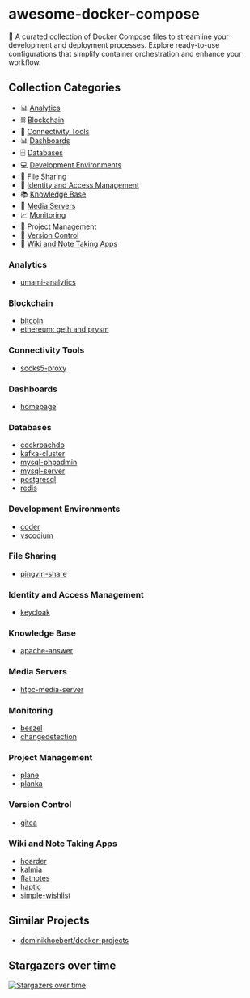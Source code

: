 # awesome-docker-compose

:rocket: A curated collection of Docker Compose files to streamline your development and deployment processes. Explore ready-to-use configurations that simplify container orchestration and enhance your workflow.

## Collection Categories

- 📊 [Analytics](#analytics)
- ⛓️ [Blockchain](#blockchain)
- 🔗 [Connectivity Tools](#connectivity-tools)
- 📊 [Dashboards](#dashboards)
- 🗄️ [Databases](#databases)
- 💻 [Development Environments](#development-environments)
- 📁 [File Sharing](#file-sharing)
- 🔑 [Identity and Access Management](#identity-and-access-management)
- 📚 [Knowledge Base](#knowledge-base)
- 🎥 [Media Servers](#media-servers)
- 📈 [Monitoring](#monitoring)
- 📅 [Project Management](#project-management)
- 🔄 [Version Control](#version-control)
- 📝 [Wiki and Note Taking Apps](#wiki-and-note-taking-apps)

### Analytics

- [umami-analytics](./umami-analytics)

### Blockchain

- [bitcoin](./bitcoin)
- [ethereum: geth and prysm](./geth-prysm)

### Connectivity Tools

- [socks5-proxy](./socks5-proxy)

### Dashboards

- [homepage](./homepage)

### Databases

- [cockroachdb](./cockroachdb)
- [kafka-cluster](./kafka-cluster)
- [mysql-phpadmin](./mysql-phpadmin)
- [mysql-server](./mysql-server)
- [postgresql](./postgresql)
- [redis](./redis)

### Development Environments

- [coder](./coder)
- [vscodium](./vscodium)

### File Sharing

- [pingvin-share](./pingvin)

### Identity and Access Management

- [keycloak](./keycloak)

### Knowledge Base

- [apache-answer](./apache-answer)

### Media Servers

- [htpc-media-server](./htpc-media-server/)

### Monitoring

- [beszel](./beszel)
- [changedetection](./changedetection)

### Project Management

- [plane](./plane)
- [planka](./planka)

### Version Control

- [gitea](./gitea)

### Wiki and Note Taking Apps

- [hoarder](./hoarder)
- [kalmia](./kalmia)
- [flatnotes](./flatnotes)
- [haptic](./haptic)
- [simple-wishlist](./simple-wishlist)

## Similar Projects

- [dominikhoebert/docker-projects](https://github.com/dominikhoebert/docker-projects)

## Stargazers over time

[![Stargazers over time](https://starchart.cc/ruanbekker/awesome-docker-compose.svg)](https://starchart.cc/ruanbekker/awesome-docker-compose)
